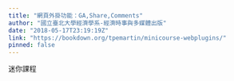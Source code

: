 ```yaml
---
title: "網頁外掛功能：GA,Share,Comments"
author: "國立臺北大學經濟學系-經濟時事與多媒體出版"
date: "2018-05-17T23:19:19Z"
link: "https://bookdown.org/tpemartin/minicourse-webplugins/"
pinned: false
---
```


迷你課程
